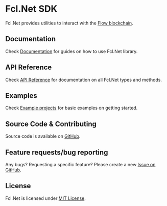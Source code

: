 # Fcl.Net SDK
Fcl.Net provides utilities to interact with the [Flow blockchain](https://www.onflow.org).

## Documentation
Check [Documentation](xref:Guides) for guides on how to use Fcl.Net library.

## API Reference
Check [API Reference](xref:API) for documentation on all Fcl.Net types and methods.

## Examples
Check [Example projects](https://github.com/tyronbrand/fcl.net/tree/main/examples) for basic examples on getting started.

## Source Code & Contributing
Source code is available on [GitHub](https://github.com/tyronbrand/fcl.net).

## Feature requests/bug reporting
Any bugs? Requesting a specific feature? Please create a new [Issue on GitHub](https://github.com/tyronbrand/fcl.net/issues).

## License
Fcl.Net is licensed under [MIT License](https://github.com/tyronbrand/fcl.net/blob/main/LICENSE).